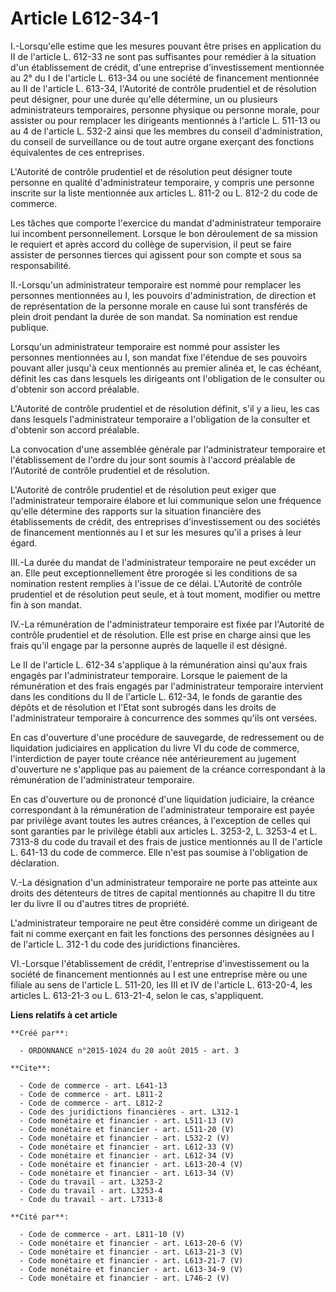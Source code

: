 # Article L612-34-1

I.-Lorsqu'elle estime que les mesures pouvant être prises en application du II de l'article L. 612-33 ne sont pas suffisantes
pour remédier à la situation d'un établissement de crédit, d'une entreprise d'investissement mentionnée au 2° du I de
l'article L. 613-34 ou une société de financement mentionnée au II de l'article L. 613-34, l'Autorité de contrôle prudentiel
et de résolution peut désigner, pour une durée qu'elle détermine, un ou plusieurs administrateurs temporaires, personne
physique ou personne morale, pour assister ou pour remplacer les dirigeants mentionnés à l'article L. 511-13 ou au 4 de
l'article L. 532-2 ainsi que les membres du conseil d'administration, du conseil de surveillance ou de tout autre organe
exerçant des fonctions équivalentes de ces entreprises. 

L'Autorité de contrôle prudentiel et de résolution peut désigner toute personne en qualité d'administrateur temporaire, y
compris une personne inscrite sur la liste mentionnée aux articles L. 811-2 ou L. 812-2 du code de commerce. 

Les tâches que comporte l'exercice du mandat d'administrateur temporaire lui incombent personnellement. Lorsque le bon
déroulement de sa mission le requiert et après accord du collège de supervision, il peut se faire assister de personnes
tierces qui agissent pour son compte et sous sa responsabilité. 

II.-Lorsqu'un administrateur temporaire est nommé pour remplacer les personnes mentionnées au I, les pouvoirs
d'administration, de direction et de représentation de la personne morale en cause lui sont transférés de plein droit pendant
la durée de son mandat. Sa nomination est rendue publique. 

Lorsqu'un administrateur temporaire est nommé pour assister les personnes mentionnées au I, son mandat fixe l'étendue de ses
pouvoirs pouvant aller jusqu'à ceux mentionnés au premier alinéa et, le cas échéant, définit les cas dans lesquels les
dirigeants ont l'obligation de le consulter ou d'obtenir son accord préalable. 

L'Autorité de contrôle prudentiel et de résolution définit, s'il y a lieu, les cas dans lesquels l'administrateur temporaire
a l'obligation de la consulter et d'obtenir son accord préalable. 

La convocation d'une assemblée générale par l'administrateur temporaire et l'établissement de l'ordre du jour sont soumis à
l'accord préalable de l'Autorité de contrôle prudentiel et de résolution. 

L'Autorité de contrôle prudentiel et de résolution peut exiger que l'administrateur temporaire élabore et lui communique
selon une fréquence qu'elle détermine des rapports sur la situation financière des établissements de crédit, des entreprises
d'investissement ou des sociétés de financement mentionnés au I et sur les mesures qu'il a prises à leur égard. 

III.-La durée du mandat de l'administrateur temporaire ne peut excéder un an. Elle peut exceptionnellement être prorogée si
les conditions de sa nomination restent remplies à l'issue de ce délai. L'Autorité de contrôle prudentiel et de résolution
peut seule, et à tout moment, modifier ou mettre fin à son mandat. 

IV.-La rémunération de l'administrateur temporaire est fixée par l'Autorité de contrôle prudentiel et de résolution. Elle est
prise en charge ainsi que les frais qu'il engage par la personne auprès de laquelle il est désigné. 

Le II de l'article L. 612-34 s'applique à la rémunération ainsi qu'aux frais engagés par l'administrateur temporaire. Lorsque
le paiement de la rémunération et des frais engagés par l'administrateur temporaire intervient dans les conditions du II de
l'article L. 612-34, le fonds de garantie des dépôts et de résolution et l'Etat sont subrogés dans les droits de
l'administrateur temporaire à concurrence des sommes qu'ils ont versées. 

En cas d'ouverture d'une procédure de sauvegarde, de redressement ou de liquidation judiciaires en application du livre VI du
code de commerce, l'interdiction de payer toute créance née antérieurement au jugement d'ouverture ne s'applique pas au
paiement de la créance correspondant à la rémunération de l'administrateur temporaire. 

En cas d'ouverture ou de prononcé d'une liquidation judiciaire, la créance correspondant à la rémunération de
l'administrateur temporaire est payée par privilège avant toutes les autres créances, à l'exception de celles qui sont
garanties par le privilège établi aux articles L. 3253-2, L. 3253-4 et L. 7313-8 du code du travail et des frais de justice
mentionnés au II de l'article L. 641-13 du code de commerce. Elle n'est pas soumise à l'obligation de déclaration. 

V.-La désignation d'un administrateur temporaire ne porte pas atteinte aux droits des détenteurs de titres de capital
mentionnés au chapitre II du titre Ier du livre II ou d'autres titres de propriété. 

L'administrateur temporaire ne peut être considéré comme un dirigeant de fait ni comme exerçant en fait les fonctions des
personnes désignées au I de l'article L. 312-1 du code des juridictions financières. 

VI.-Lorsque l'établissement de crédit, l'entreprise d'investissement ou la société de financement mentionnés au I est une
entreprise mère ou une filiale au sens de l'article L. 511-20, les III et IV de l'article L. 613-20-4, les articles L.
613-21-3 ou L. 613-21-4, selon le cas, s'appliquent.

**Liens relatifs à cet article**

	**Créé par**:

	  - ORDONNANCE n°2015-1024 du 20 août 2015 - art. 3

	**Cite**:

	  - Code de commerce - art. L641-13
	  - Code de commerce - art. L811-2
	  - Code de commerce - art. L812-2
	  - Code des juridictions financières - art. L312-1
	  - Code monétaire et financier - art. L511-13 (V)
	  - Code monétaire et financier - art. L511-20 (V)
	  - Code monétaire et financier - art. L532-2 (V)
	  - Code monétaire et financier - art. L612-33 (V)
	  - Code monétaire et financier - art. L612-34 (V)
	  - Code monétaire et financier - art. L613-20-4 (V)
	  - Code monétaire et financier - art. L613-34 (V)
	  - Code du travail - art. L3253-2
	  - Code du travail - art. L3253-4
	  - Code du travail - art. L7313-8

	**Cité par**:

	  - Code de commerce - art. L811-10 (V)
	  - Code monétaire et financier - art. L613-20-6 (V)
	  - Code monétaire et financier - art. L613-21-3 (V)
	  - Code monétaire et financier - art. L613-21-7 (V)
	  - Code monétaire et financier - art. L613-34-9 (V)
	  - Code monétaire et financier - art. L746-2 (V)
